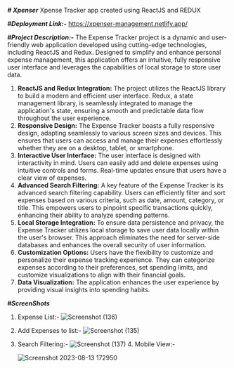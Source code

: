 **_# Xpenser_**
 Xpense Tracker app created using ReactJS and REDUX

**_#Deployment Link:-_**
https://xpenser-management.netlify.app/

**_#Project Description:-_**
 The Expense Tracker project is a dynamic and user-friendly web application developed using cutting-edge technologies, including ReactJS and Redux. Designed to simplify and enhance personal expense management, this application offers an intuitive, fully responsive user interface and leverages the capabilities of local storage to store user data.

1) **ReactJS and Redux Integration:** The project utilizes the ReactJS library to build a modern and efficient user interface. Redux, a state management library, is seamlessly integrated to manage the application's state, ensuring a smooth and predictable data flow throughout the user experience.
2) **Responsive Design:** The Expense Tracker boasts a fully responsive design, adapting seamlessly to various screen sizes and devices. This ensures that users can access and manage their expenses effortlessly whether they are on a desktop, tablet, or smartphone.
3) **Interactive User Interface:** The user interface is designed with interactivity in mind. Users can easily add and delete expenses using intuitive controls and forms. Real-time updates ensure that users have a clear view of expenses.
4) **Advanced Search Filtering:** A key feature of the Expense Tracker is its advanced search filtering capability. Users can efficiently filter and sort expenses based on various criteria, such as date, amount, category, or title. This empowers users to pinpoint specific transactions quickly, enhancing their ability to analyze spending patterns.
5) **Local Storage Integration:** To ensure data persistence and privacy, the Expense Tracker utilizes local storage to save user data locally within the user's browser. This approach eliminates the need for server-side databases and enhances the overall security of user information.
6) **Customization Options:** Users have the flexibility to customize and personalize their expense tracking experience. They can categorize expenses according to their preferences, set spending limits, and customize visualizations to align with their financial goals.
7) **Data Visualization:** The application enhances the user experience by providing visual insights into spending habits.
 

**_#ScreenShots_**

1) Expense List:-
   ![Screenshot (136)](https://github.com/GaganK-singh/Xpenser/assets/41460460/8eddb09a-56d0-4ce3-aed9-25371a0acfa7)

2) Add Expenses to list:-
   ![Screenshot (135)](https://github.com/GaganK-singh/Xpenser/assets/41460460/36b12723-a7d6-4ffe-9537-5beb3a667f28)

3) Search Filtering:-
   ![Screenshot (137)](https://github.com/GaganK-singh/Xpenser/assets/41460460/8f385286-dabd-4e2a-9cb3-a81aa47728be) 4. Mobile View:-
   
   ![Screenshot 2023-08-13 172950](https://github.com/GaganK-singh/Xpenser/assets/41460460/b281eb48-464f-4396-9428-666abe29bcaa)

